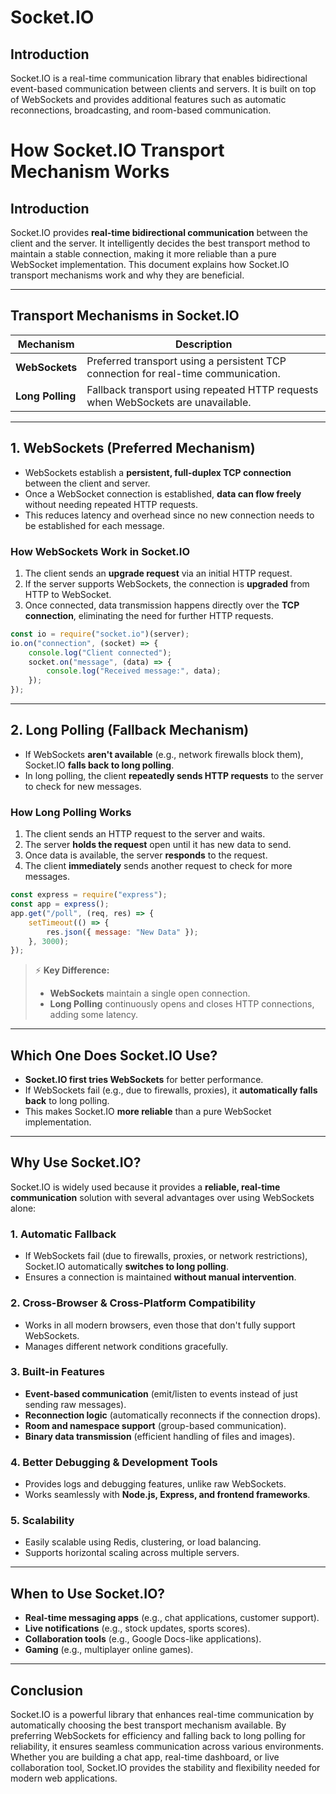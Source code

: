 # Socket.IO

## Introduction
Socket.IO is a real-time communication library that enables bidirectional event-based communication between clients and servers. It is built on top of WebSockets and provides additional features such as automatic reconnections, broadcasting, and room-based communication.

# How Socket.IO Transport Mechanism Works

## **Introduction**
Socket.IO provides **real-time bidirectional communication** between the client and the server. It intelligently decides the best transport method to maintain a stable connection, making it more reliable than a pure WebSocket implementation. This document explains how Socket.IO transport mechanisms work and why they are beneficial.

---

## **Transport Mechanisms in Socket.IO**

| Mechanism      | Description |
|---------------|-------------|
| **WebSockets** | Preferred transport using a persistent TCP connection for real-time communication. |
| **Long Polling** | Fallback transport using repeated HTTP requests when WebSockets are unavailable. |

---

## **1. WebSockets (Preferred Mechanism)**
- WebSockets establish a **persistent, full-duplex TCP connection** between the client and server.
- Once a WebSocket connection is established, **data can flow freely** without needing repeated HTTP requests.
- This reduces latency and overhead since no new connection needs to be established for each message.

### **How WebSockets Work in Socket.IO**
1. The client sends an **upgrade request** via an initial HTTP request.
2. If the server supports WebSockets, the connection is **upgraded** from HTTP to WebSocket.
3. Once connected, data transmission happens directly over the **TCP connection**, eliminating the need for further HTTP requests.

```javascript
const io = require("socket.io")(server);
io.on("connection", (socket) => {
    console.log("Client connected");
    socket.on("message", (data) => {
        console.log("Received message:", data);
    });
});
```

---

## **2. Long Polling (Fallback Mechanism)**
- If WebSockets **aren't available** (e.g., network firewalls block them), Socket.IO **falls back to long polling**.
- In long polling, the client **repeatedly sends HTTP requests** to the server to check for new messages.

### **How Long Polling Works**
1. The client sends an HTTP request to the server and waits.
2. The server **holds the request** open until it has new data to send.
3. Once data is available, the server **responds** to the request.
4. The client **immediately** sends another request to check for more messages.

```javascript
const express = require("express");
const app = express();
app.get("/poll", (req, res) => {
    setTimeout(() => {
        res.json({ message: "New Data" });
    }, 3000);
});
```

> ⚡ **Key Difference:**  
> - **WebSockets** maintain a single open connection.  
> - **Long Polling** continuously opens and closes HTTP connections, adding some latency.

---

## **Which One Does Socket.IO Use?**
- **Socket.IO first tries WebSockets** for better performance.
- If WebSockets fail (e.g., due to firewalls, proxies), it **automatically falls back** to long polling.
- This makes Socket.IO **more reliable** than a pure WebSocket implementation.

---

## **Why Use Socket.IO?**
Socket.IO is widely used because it provides a **reliable, real-time communication** solution with several advantages over using WebSockets alone:

### **1. Automatic Fallback**  
- If WebSockets fail (due to firewalls, proxies, or network restrictions), Socket.IO automatically **switches to long polling**.  
- Ensures a connection is maintained **without manual intervention**.

### **2. Cross-Browser & Cross-Platform Compatibility**  
- Works in all modern browsers, even those that don't fully support WebSockets.  
- Manages different network conditions gracefully.

### **3. Built-in Features**  
- **Event-based communication** (emit/listen to events instead of just sending raw messages).  
- **Reconnection logic** (automatically reconnects if the connection drops).  
- **Room and namespace support** (group-based communication).  
- **Binary data transmission** (efficient handling of files and images).

### **4. Better Debugging & Development Tools**  
- Provides logs and debugging features, unlike raw WebSockets.  
- Works seamlessly with **Node.js, Express, and frontend frameworks**.

### **5. Scalability**  
- Easily scalable using Redis, clustering, or load balancing.  
- Supports horizontal scaling across multiple servers.

---

## **When to Use Socket.IO?**
- **Real-time messaging apps** (e.g., chat applications, customer support).  
- **Live notifications** (e.g., stock updates, sports scores).  
- **Collaboration tools** (e.g., Google Docs-like applications).  
- **Gaming** (e.g., multiplayer online games).

---

## **Conclusion**
Socket.IO is a powerful library that enhances real-time communication by automatically choosing the best transport mechanism available. By preferring WebSockets for efficiency and falling back to long polling for reliability, it ensures seamless communication across various environments. Whether you are building a chat app, real-time dashboard, or live collaboration tool, Socket.IO provides the stability and flexibility needed for modern web applications.